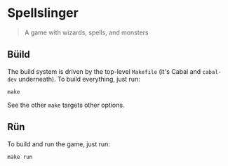 Spellslinger
============

> A game with wizards, spells, and monsters

Büild
-----

The build system is driven by the top-level `Makefile` (it's Cabal and
`cabal-dev` underneath).  To build everything, just run:

    make

See the other `make` targets other options.

Rün
---

To build and run the game, just run:

    make run
